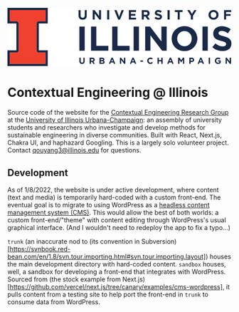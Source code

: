 ![UIUC](cerg-app/public/vector-graphics/full-wordmark.svg)

# Contextual Engineering @ Illinois

Source code of the website for the [Contextual Engineering Research Group](https://contextual.engineering.illinois.edu/) at the [University of Illinois Urbana-Champaign](https://illinois.edu/): an assembly of university students and researchers who investigate and develop methods for sustainable engineering in diverse communities. Built with React, Next.js, Chakra UI, and haphazard Googling. This is a largely solo volunteer project. Contact qouyang3@illinois.edu for questions.

## Development

As of 1/8/2022, the website is under active development, where content (text and media) is temporarily hard-coded with a custom front-end. The eventual goal is to migrate to using WordPress as a [headless content management system (CMS)](https://www.contentful.com/r/knowledgebase/what-is-headless-cms/). This would allow the best of both worlds: a custom front-end/"theme" with content editing through WordPress's usual graphical interface. (And I wouldn't need to redeploy the app to fix a typo...)

`trunk` (an inaccurate nod to (its convention in Subversion)[https://svnbook.red-bean.com/en/1.8/svn.tour.importing.html#svn.tour.importing.layout]) houses the main development directory with hard-coded content. `sandbox` houses, well, a sandbox for developing a front-end that integrates with WordPress. Sourced from (the stock example from Next.js)[https://github.com/vercel/next.js/tree/canary/examples/cms-wordpress], it pulls content from a testing site to help port the front-end in `trunk` to consume data from WordPress.